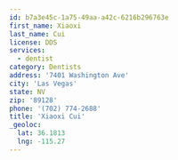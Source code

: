 ```yaml
---
id: b7a3e45c-1a75-49aa-a42c-6216b296763e
first_name: Xiaoxi
last_name: Cui
license: DDS
services:
  - dentist
category: Dentists
address: '7401 Washington Ave'
city: 'Las Vegas'
state: NV
zip: '89128'
phone: '(702) 774-2688'
title: 'Xiaoxi Cui'
_geoloc:
  lat: 36.1813
  lng: -115.27
---
```

